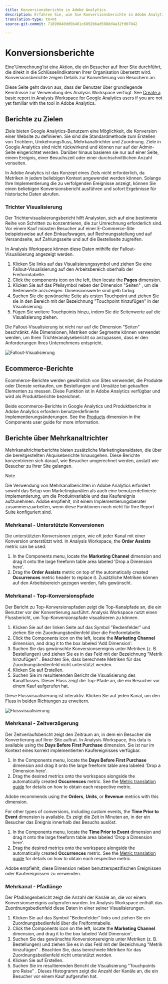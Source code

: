 ```yaml
---
title: Konversionsberichte in Adobe Analytics
description: Erfahren Sie, wie Sie Konversionsberichte in Adobe Analytics verwenden.
translation-type: tm+mt
source-git-commit: 71899840dd5b401c6892b6ad5088d4a32fd07042

---
```



# Konversionsberichte

Eine&#39;Umrechnung&#39;ist eine Aktion, die ein Besucher auf Ihrer Site durchführt, die direkt in die Schlüsselindikatoren Ihrer Organisation übersetzt wird. Konversionsberichte zeigen Details zur Konvertierung von Besuchern an.

Diese Seite geht davon aus, dass der Benutzer über grundlegende Kenntnisse zur Verwendung des Analysis Workspace verfügt. See [Create a basic report in Analysis Workspace for Google Analytics users](create-report.md) if you are not yet familiar with the tool in Adobe Analytics.

## Berichte zu Zielen

Ziele bieten Google Analytics-Benutzern eine Möglichkeit, die Konversion einer Website zu definieren. Sie sind die Standardmethode zum Erstellen von Trichtern, Umkehrungsfluss, Mehrkanaltrichter und Zuordnung. Ziele in Google Analytics sind nicht rückwirkend und können nur auf der Admin-Seite eingerichtet werden. Darüber hinaus basieren sie nur auf einer Seite, einem Ereignis, einer Besuchszeit oder einer durchschnittlichen Anzahl vonseiten.

In Adobe Analytics ist das Konzept eines Ziels nicht erforderlich, da Metriken in jedem beliebigen Kontext angewendet werden können. Solange Ihre Implementierung die zu verfolgenden Ereignisse anzeigt, können Sie einen beliebigen Konversionsbericht ausführen und sofort Ergebnisse für historische Daten abrufen.

### Trichter Visualisierung

Der Trichtervisualisierungsbericht hilft Analysten, sich auf eine bestimmte Reihe von Schritten zu konzentrieren, die zur Umrechnung erforderlich sind. Vor einem Kauf müssten Besucher auf einer E-Commerce-Site beispielsweise auf den Einkaufswagen, auf Rechnungsstellung und auf Versandseite, auf Zahlungsseite und auf die Bestellseite zugreifen.

In Analysis Workspace können diese Daten mithilfe der Fallout-Visualisierung angezeigt werden.

1. Klicken Sie links auf das Visualisierungssymbol und ziehen Sie eine Fallout-Visualisierung auf den Arbeitsbereich oberhalb der Freiformtabelle.
2. Click the components icon on the left, then locate the **Pages** dimension.
3. Klicken Sie auf das Pfeilsymbol neben der Dimension &quot;Seiten&quot; , um die Seitenwerte anzuzeigen. Dimensionswerte sind gelb farbig.
4. Suchen Sie die gewünschte Seite als ersten Touchpoint und ziehen Sie sie in den Bereich mit der Bezeichnung &quot;Touchpoint hinzufügen&quot; in der Visualisierung.
5. Fügen Sie weitere Touchpoints hinzu, indem Sie die Seitenwerte auf die Visualisierung ziehen.

Die Fallout-Visualisierung ist nicht nur auf die Dimension &quot;Seiten&quot; beschränkt. Alle Dimensionen, Metriken oder Segmente können verwendet werden, um Ihren Trichteranalysebericht so anzupassen, dass er den Anforderungen Ihres Unternehmens entspricht.

![Fallout-Visualisierung](../assets/fallout.png)

## Ecommerce-Berichte

Ecommerce-Berichte werden gewöhnlich von Sites verwendet, die Produkte oder Dienste verkaufen, um Bestellungen und Umsätze bei gekauften Elementen zu messen. Diese Funktion ist in Adobe Analytics verfügbar und wird als Produktberichte bezeichnet.

Beide ecommerce-Berichte in Google Analytics und Produktberichte in Adobe Analytics erfordern benutzerdefinierte Implementierungsänderungen. See the [Products](../../../components/c-variables/dimensionslist/reports-products.md) dimension in the Components user guide for more information.

## Berichte über Mehrkanaltrichter

Mehrkanaltrichterberichte bieten zusätzliche Marketingkanaldaten, die über die bereitgestellten Akquiseberichte hinausgehen. Diese Berichte konzentrieren sich darauf, wie Besucher umgerechnet werden, anstatt wie Besucher zu Ihrer Site gelangen.

> [!NOTE]
>
> Die Verwendung von Mehrkanalberichten in Adobe Analytics erfordert sowohl das Setup von Marketingkanälen als auch eine benutzerdefinierte Implementierung, um die Produktvariable und das Kaufereignis aufzunehmen. Adobe empfiehlt, mit einem Implementierungsberater zusammenzuarbeiten, wenn diese Funktionen noch nicht für Ihre Report Suite konfiguriert sind.

### Mehrkanal - Unterstützte Konversionen

Die unterstützten Konversionen zeigen, wie oft jeder Kanal mit einer Konversion unterstützt wird. In Analysis Workspace, the **Order Assists** metric can be used.

1. In the Components menu, locate the **Marketing Channel** dimension and drag it onto the large freeform table area labeled &#39;Drop a Dimension here&#39;.
2. Drag the **Order Assists** metric on top of the automatically created **Occurrences** metric header to replace it. Zusätzliche Metriken können auf den Arbeitsbereich gezogen werden, falls gewünscht.

### Mehrkanal - Top-Konversionspfade

Der Bericht zu Top-Konversionspfaden zeigt die Top-Kanalpfade an, die ein Benutzer vor der Konvertierung ausführt. Analysis Workspace nutzt einen Flussbericht, um Top-Konversionspfade visualisieren zu können.

1. Klicken Sie auf der linken Seite auf das Symbol &quot;Bedienfelder&quot; und ziehen Sie ein Zuordnungsbedienfeld über die Freiformtabelle.
2. Click the Components icon on the left, locate the **Marketing Channel** dimension, and drag it to the box labeled &#39;Add Dimension&#39;.
3. Suchen Sie das gewünschte Konversionsereignis unter Metriken (z. B. Bestellungen) und ziehen Sie es in das Feld mit der Bezeichnung &quot;Metrik hinzufügen&quot; . Beachten Sie, dass berechnete Metriken für das Zuordnungsbedienfeld nicht unterstützt werden.
4. Klicken Sie auf Erstellen.
5. Suchen Sie im resultierenden Bericht die Visualisierung des Kanalflusses. Dieser Fluss zeigt die Top-Pfade an, die ein Besucher vor einem Kauf aufgerufen hat.

Diese Flussvisualisierung ist interaktiv. Klicken Sie auf jeden Kanal, um den Fluss in beiden Richtungen zu erweitern.

![Flussvisualisierung](../assets/flow.png)

### Mehrkanal - Zeitverzögerung

Der Zeitverlaufsbericht zeigt den Zeitraum an, in dem ein Besucher die Konvertierung auf Ihrer Site auftrat. In Analysis Workspace, this data is available using the **Days Before First Purchase** dimension. Sie ist nur im Kontext eines korrekt implementierten Kaufereignisses verfügbar.

1. In the Components menu, locate the **Days Before First Purchase** dimension and drag it onto the large freeform table area labeled &#39;Drop a Dimension here&#39;.
2. Drag the desired metrics onto the workspace alongside the automatically created **Occurrences** metric. See the [Metric translation guide](common-metrics.md) for details on how to obtain each respective metric.

Adobe recommends using the **Orders**, **Units**, or **Revenue** metrics with this dimension.

For other types of conversions, including custom events, the **Time Prior to Event** dimension is available. Es zeigt die Zeit in Minuten an, in der ein Besucher das Ereignis innerhalb des Besuchs auslöst.

1. In the Components menu, locate the **Time Prior to Event** dimension and drag it onto the large freeform table area labeled &#39;Drop a Dimension here&#39;.
2. Drag the desired metrics onto the workspace alongside the automatically created **Occurrences** metric. See the [Metric translation guide](common-metrics.md) for details on how to obtain each respective metric.

Adobe empfiehlt, diese Dimension neben benutzerspezifischen Ereignissen oder Kaufereignissen zu verwenden.

### Mehrkanal - Pfadlänge

Der Pfadlängenbericht zeigt die Anzahl der Kanäle an, die vor einem Konversionsereignis aufgerufen wurden. Im Analysis Workspace enthält das Zuordnungsbedienfeld diese Daten in einer seiner Visualisierungen.

1. Klicken Sie auf das Symbol &quot;Bedienfelder&quot; links und ziehen Sie ein Zuordnungsbedienfeld über die Freiformtabelle.
2. Click the Components icon on the left, locate the **Marketing Channel** dimension, and drag it to the box labeled &#39;Add Dimension&#39;.
3. Suchen Sie das gewünschte Konversionsereignis unter Metriken (z. B. Bestellungen) und ziehen Sie es in das Feld mit der Bezeichnung &quot;Metrik hinzufügen&quot; . Beachten Sie, dass berechnete Metriken für das Zuordnungsbedienfeld nicht unterstützt werden.
4. Klicken Sie auf Erstellen.
5. Suchen Sie im resultierenden Bericht die Visualisierung &quot;Touchpoints pro Reise&quot; . Dieses Histogramm zeigt die Anzahl der Kanäle an, die ein Besucher vor einem Kauf aufgerufen hat.
